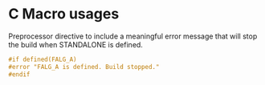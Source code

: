 # C Macro usages

Preprocessor directive to include a meaningful error message that will stop the build when STANDALONE is defined.

```c
#if defined(FALG_A)
#error "FALG_A is defined. Build stopped."
#endif
```
